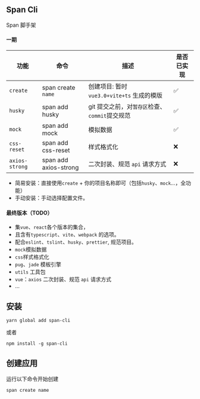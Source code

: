 ## Span Cli

Span 脚手架

#### 一期

| 功能           | 命令                  | 描述                                           | 是否已实现 |
| -------------- | --------------------- | ---------------------------------------------- | ---------- |
| `create`       | span create `name`    | 创建项目: 暂时 `vue3.0+vite+ts` 生成的模版     | ✅         |
| `husky`        | span add husky        | git 提交之前，对`暂存区`检查、`commit`提交规范 | ✅         |
| `mock`         | span add mock         | 模拟数据                                       | ✅         |
| `css-reset`    | span add css-reset    | 样式格式化                                     | ❌         |
| `axios-strong` | span add axios-strong | 二次封装、规范 `api` 请求方式                  | ❌         |

- 简易安装：直接使用`create` + 你的项目名称即可（包括`husky`、`mock`...，全功能）
- 手动安装：手动选择配置文件。

#### 最终版本（TODO）

- 集`vue`、`react`各个版本的集合，
- 且含有`typescript`、`vite`、`webpack` 的选项。
- 配合`eslint`、`tslint`、`husky`、`prettier`, 规范项目。
- `mock`模拟数据
- `css`样式格式化
- `pug`、`jade` 模板引擎
- `utils` 工具包
- `vue`：`axios` 二次封装、规范 `api` 请求方式
- ...

## 安装

```
yarn global add span-cli
```

或者

```
npm install -g span-cli
```

## 创建应用

运行以下命令开始创建

```
span create name
```
